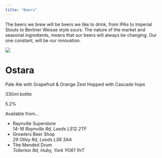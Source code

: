 ```yaml
---
title: "Beers"
---
```

The beers we brew will be beers we like to drink, from IPAs to Imperial Stouts to Berliner Weisse style sours. The nature of the market and seasonal ingredients, means that our beers will always be changing. Our one constant, will be our innovation.

<div class="row">
    <div class="col-md-6">
        <img class="img-fluid"  src="/img/beer/ostara_raynville.jpg"/>
    </div>
    <div class="col-md-6">
        <h1>Ostara</h1>
        <p>Pale Ale with Grapefruit &amp; Orange Zest Hopped with Cascade hops</p>
        <p>330ml bottle</p>
        <p>5.2%</p>
        <p>Available from...</p>
        <ul class="list-unstyled">
            <li>
                Raynville Superstore <address>14-16 Raynville Rd, Leeds LS12 2TF</address>
            </li>
            <li>
                Growlers Beer Shop <address>29 Otley Rd, Leeds LS6 3AA</address>
            </li>
            <li>
                The Mended Drum <address>Tollerton Rd, Huby, York YO61 1HT</address>
            </li>
        </ul>
    </div>
</div>



